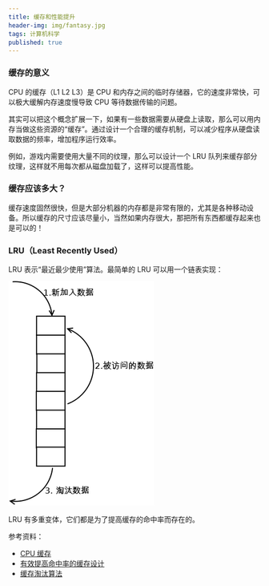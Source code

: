 ```yaml
---
title: 缓存和性能提升
header-img: img/fantasy.jpg
tags: 计算机科学
published: true
---
```


### 缓存的意义

CPU 的缓存（L1 L2 L3）是 CPU 和内存之间的临时存储器，它的速度非常快，可以极大缓解内存速度慢导致 CPU 等待数据传输的问题。

其实可以把这个概念扩展一下，如果有一些数据需要从硬盘上读取，那么可以用内存当做这些资源的“缓存”。通过设计一个合理的缓存机制，可以减少程序从硬盘读取数据的频率，增加程序运行效率。

例如，游戏内需要使用大量不同的纹理，那么可以设计一个 LRU 队列来缓存部分纹理，这样就不用每次都从磁盘加载了，这样可以提高性能。

### 缓存应该多大？

缓存速度固然很快，但是大部分机器的内存都是非常有限的，尤其是各种移动设备。所以缓存的尺寸应该尽量小，当然如果内存很大，那把所有东西都缓存起来也是可以的！

### LRU（Least Recently Used）

LRU 表示“最近最少使用”算法。最简单的 LRU 可以用一个链表实现：

![simple-lru](/post_img/lru/simple-lru.png)

LRU 有多重变体，它们都是为了提高缓存的命中率而存在的。

参考资料：

+ [CPU 缓存](http://baike.baidu.com/link?url=y4C2scvEykfPoMVwIMOiTUyp1usroKviePQIWhLzGUIJ79OlZ33bywVo_fIP9EjG76GQ6Fg_OYRtwie0vFkzHtPOUdPrazp3gbKynb6NnxC)
+ [有效提高命中率的缓存设计](http://www.cnblogs.com/smark/archive/2013/01/23/2874012.html)
+ [缓存淘汰算法](http://flychao88.iteye.com/blog/1977653)
